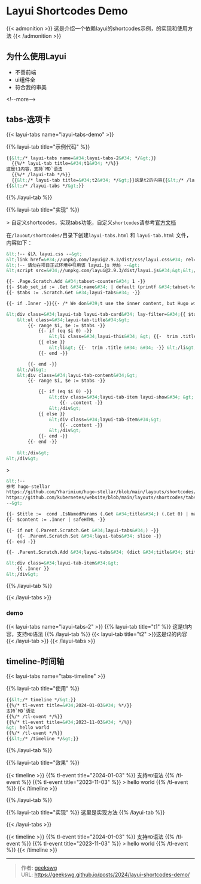 # Layui Shortcodes Demo

{{&lt; admonition &gt;}}
这是介绍一个依赖layui的shortcodes示例，的实现和使用方法
{{&lt; /admonition &gt;}}

## 为什么使用Layui

* 不善前端
* ui组件全
* 符合我的审美

&lt;!--more--&gt;

## tabs-选项卡

{{&lt; layui-tabs name=&#34;layui-tabs-demo&#34; &gt;}}

  {{% layui-tab title=&#34;示例代码&#34; %}}

```html {title=&#34;使用实例代码&#34;}
{{&lt;/* layui-tabs name=&#34;layui-tabs-2&#34; */&gt;}}
  {{%/* layui-tab title=&#34;t1&#34; */%}}
这是t1内容，支持`MD`语法
  {{%/* /layui-tab */%}}
  {{&lt;/* layui-tab title=&#34;t2&#34; */&gt;}}这是t2的内容{{&lt;/* /layui-tab */&gt;}}
{{&lt;/* /layui-tabs */&gt;}}
```

  {{% /layui-tab  %}}

  {{% layui-tab title=&#34;实现&#34; %}}

&gt; 自定义shortcodes，实现tabs功能，自定义`shortcodes`请参考[官方文档](https://gohugo.io/templates/shortcode-templates/)

在`/lauout/shortcodes/`目录下创建`layui-tabs.html` 和  `layui-tab.html` 文件，内容如下：

```html {title=&#34;layui-tabs.html&#34;}
&lt;!-- 引入 layui.css --&gt;
&lt;link href=&#34;//unpkg.com/layui@2.9.3/dist/css/layui.css&#34; rel=&#34;stylesheet&#34;&gt;
&lt;!-- 请勿在项目正式环境中引用该 layui.js 地址 --&gt;
&lt;script src=&#34;//unpkg.com/layui@2.9.3/dist/layui.js&#34;&gt;&lt;/script&gt;

{{- .Page.Scratch.Add &#34;tabset-counter&#34; 1 -}}
{{- $tab_set_id := .Get &#34;name&#34; | default (printf &#34;tabset-%s-%d&#34; (.Page.RelPermalink) (.Page.Scratch.Get &#34;tabset-counter&#34;) ) | anchorize -}}
{{- $tabs := .Scratch.Get &#34;layui-tabs&#34; -}}

{{- if .Inner -}}{{- /* We don&#39;t use the inner content, but Hugo will complain if we don&#39;t reference it. */ -}}{{- end -}}

&lt;div class=&#34;layui-tab layui-tab-card&#34; lay-filter=&#34;{{ $tab_set_id }}&#34; &gt;
    &lt;ul class=&#34;layui-tab-title&#34;&gt;
        {{- range $i, $e := $tabs -}}
            {{- if (eq $i 0) -}}
                &lt;li class=&#34;layui-this&#34; &gt; {{-  trim .title &#34; &#34; -}} &lt;/li&gt;
            {{ else }}
                &lt;li&gt; {{-  trim .title &#34; &#34; -}} &lt;/li&gt;
            {{- end -}}

        {{- end -}}
    &lt;/ul&gt;
    &lt;div class=&#34;layui-tab-content&#34;&gt;
        {{- range $i, $e := $tabs -}}

            {{- if (eq $i 0) -}}
                &lt;div class=&#34;layui-tab-item layui-show&#34; &gt;
                    {{- .content -}}
                &lt;/div&gt;
            {{ else }}
                &lt;div class=&#34;layui-tab-item&#34;&gt;
                    {{- .content -}}
                &lt;/div&gt;
            {{- end -}}
        {{- end -}}
       
    &lt;/div&gt;
&lt;/div&gt;

```

&gt; 

```html {title=&#34;layui-tab.html&#34;}
&lt;!-- 
参考 hugo-stellar
https://github.com/Yharimium/hugo-stellar/blob/main/layouts/shortcodes/mkdocs/tab.html
https://github.com/kubernetes/website/blob/main/layouts/shortcodes/tabs.html
--&gt;

{{- $title :=  cond .IsNamedParams (.Get &#34;title&#34;) (.Get 0) | markdownify  -}}
{{- $content := .Inner | safeHTML -}}

{{- if not (.Parent.Scratch.Get &#34;layui-tabs&#34;) -}}
    {{- .Parent.Scratch.Set &#34;layui-tabs&#34; slice -}}
{{- end -}}

{{- .Parent.Scratch.Add &#34;layui-tabs&#34; (dict &#34;title&#34; $title &#34;content&#34; $content) -}}

&lt;div class=&#34;layui-tab-item&#34;&gt;
	{{ .Inner }}
&lt;/div&gt;
```

  {{% /layui-tab  %}}

{{&lt; /layui-tabs  &gt;}}

### demo

{{&lt; layui-tabs name=&#34;layui-tabs-2&#34; &gt;}}
  {{% layui-tab title=&#34;t1&#34; %}}
这是t1内容，支持`MD`语法
  {{% /layui-tab %}}
  {{&lt; layui-tab title=&#34;t2&#34; &gt;}}这是t2的内容{{&lt; /layui-tab &gt;}}
{{&lt; /layui-tabs &gt;}}

## timeline-时间轴

{{&lt; layui-tabs name=&#34;tabs-timeline&#34; &gt;}}

{{% layui-tab title=&#34;使用&#34; %}}

```html {title=&#34;示例代码&#34;}
{{&lt;/* timeline */&gt;}}
{{%/* tl-event title=&#34;2024-01-03&#34; %*/}}
支持`MD`语法
{{%/* /tl-event */%}}
{{%/* tl-event title=&#34;2023-11-03&#34; */%}}
&gt; hello world
{{%/* /tl-event */%}}
{{&lt;/* /timeline */&gt;}}
```
{{% /layui-tab %}}

{{% layui-tab title=&#34;效果&#34; %}}

{{&lt; timeline &gt;}}
{{% tl-event title=&#34;2024-01-03&#34; %}}
支持`MD`语法
{{% /tl-event %}}
{{% tl-event title=&#34;2023-11-03&#34; %}}
&gt; hello world
{{% /tl-event %}}
{{&lt; /timeline &gt;}}

{{% /layui-tab %}}


{{% layui-tab title=&#34;实现&#34; %}}
这里是实现方法
{{% /layui-tab %}}

{{&lt; /layui-tabs &gt;}}

{{&lt; timeline &gt;}}
{{% tl-event title=&#34;2024-01-03&#34; %}}
支持`MD`语法
{{% /tl-event %}}
{{% tl-event title=&#34;2023-11-03&#34; %}}
&gt; hello world
{{% /tl-event %}}
{{&lt; /timeline &gt;}}



---

> 作者: [geekswg](https://github.com/geekswg)  
> URL: https://geekswg.github.io/posts/2024/layui-shortcodes-demo/  

